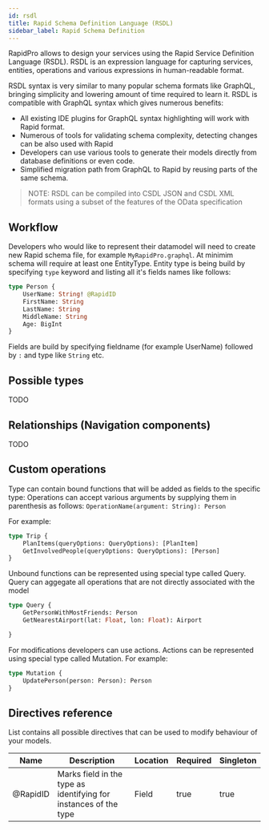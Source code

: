 ```yaml
---
id: rsdl
title: Rapid Schema Definition Language (RSDL)
sidebar_label: Rapid Schema Definition
---
```


RapidPro allows to design your services using the Rapid Service Definition Language (RSDL).
RSDL is an expression language for capturing services, entities, operations and various expressions in human-readable format.

RSDL syntax is very similar to many popular schema formats like GraphQL,
bringing simplicity and lowering amount of time required to learn it. 
RSDL is compatible with GraphQL syntax which gives numerous benefits:

-   All existing IDE plugins for GraphQL syntax highlighting will work with Rapid format.
-   Numerous of tools for validating schema complexity, detecting changes can be also used with Rapid
-   Developers can use various tools to generate their models directly from database definitions or even code.
-   Simplified migration path from GraphQL to Rapid by reusing parts of the same schema.

> NOTE: RSDL can be compiled into CSDL JSON and CSDL XML formats using a subset of the features of the OData specification

## Workflow

Developers who would like to represent their datamodel will need to create new Rapid schema file,
for example `MyRapidPro.graphql`.
At minimim schema will require at least one EntityType.
Entity type is being build by specifying `type` keyword and listing all it's fields names like follows:


```graphql
type Person {
    UserName: String! @RapidID
    FirstName: String
    LastName: String
    MiddleName: String
    Age: BigInt
}
```

Fields are build by specifying fieldname (for example UserName) followed by `:` and type like `String` etc.

## Possible types

TODO

## Relationships (Navigation components)

TODO

## Custom operations

Type can contain bound functions that will be added as fields to the specific type:
Operations can accept various arguments by supplying them in parenthesis as follows:
`OperationName(argument: String): Person`

For example:

```graphql
type Trip {
    PlanItems(queryOptions: QueryOptions): [PlanItem]
    GetInvolvedPeople(queryOptions: QueryOptions): [Person]
}
```

Unbound functions can be represented using special type called Query.
Query can aggegate all operations that are not directly associated with the model

```graphql
type Query {
    GetPersonWithMostFriends: Person
    GetNearestAirport(lat: Float, lon: Float): Airport

}
```

For modifications developers can use actions.
Actions can be represented using special type called Mutation.
For example:

```graphql
type Mutation {
    UpdatePerson(person: Person): Person
}
```

## Directives reference

List contains all possible directives that can be used to modify behaviour of your 
models.

| Name    | Description                      | Location | Required | Singleton|
| ------- | ---------------------------------|----------|----------|:--------|
| @RapidID | Marks field in the type as identifying for instances of the type | Field    |  true    | true    |
